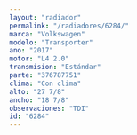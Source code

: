 ```yaml
---
layout: "radiador"
permalink: "/radiadores/6284/"
marca: "Volkswagen"
modelo: "Transporter"
ano: "2017"
motor: "L4 2.0"
transmision: "Estándar"
parte: "376787751"
clima: "Con clima"
alto: "27 7/8"
ancho: "18 7/8"
observaciones: "TDI"
id: "6284"
---
```


